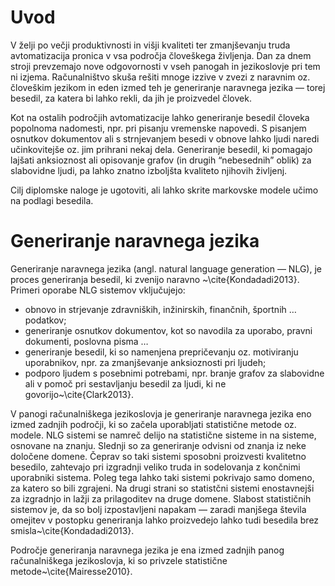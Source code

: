 # Uvod

V želji po večji produktivnosti in višji kvaliteti ter zmanjševanju truda avtomatizacija pronica v vsa področja človeškega življenja. Dan za dnem stroji prevzemajo nove odgovornosti v vseh panogah in jezikoslovje pri tem ni izjema. Računalništvo skuša rešiti mnoge izzive v zvezi z naravnim oz. človeškim jezikom in eden izmed teh je generiranje naravnega jezika — torej besedil, za katera bi lahko rekli, da jih je proizvedel človek.

Kot na ostalih področjih avtomatizacije lahko generiranje besedil človeka popolnoma nadomesti, npr. pri pisanju vremenske napovedi. S pisanjem osnutkov dokumentov ali s strnjevanjem besedi v obnove lahko ljudi naredi učinkovitejše oz. jim prihrani nekaj dela. Generiranje besedil, ki pomagajo lajšati anksioznost ali opisovanje grafov (in drugih “nebesednih” oblik) za slabovidne ljudi, pa lahko znatno izboljšta kvaliteto njihovih življenj.

Cilj diplomske naloge je ugotoviti, ali lahko skrite markovske modele učimo na podlagi besedila.

# Generiranje naravnega jezika

Generiranje naravnega jezika (angl. natural language generation — NLG), je proces generiranja besedil, ki zvenijo naravno ~\cite{Kondadadi2013}. Primeri oporabe NLG sistemov vključujejo:

* obnovo in strjevanje zdravniških, inžinirskih, finančnih, športnih … podatkov;
* generiranje osnutkov dokumentov, kot so navodila za uporabo, pravni dokumenti, poslovna pisma …
* generiranje besedil, ki so namenjena prepričevanju oz. motiviranju uporabnikov, npr. za zmanjševanje anksioznosti pri ljudeh;
* podporo ljudem s posebnimi potrebami, npr. branje grafov za slabovidne ali v pomoč pri sestavljanju besedil za ljudi, ki ne govorijo~\cite{Clark2013}.

V panogi računalniškega jezikoslovja je generiranje naravnega jezika eno izmed zadnjih področji, ki so začela uporabljati statistične metode oz. modele. NLG sistemi se namreč delijo na statistične sisteme in na sisteme, osnovane na znanju. Slednji so za generiranje odvisni od znanja iz neke določene domene. Čeprav so taki sistemi sposobni proizvesti kvalitetno besedilo, zahtevajo pri izgradnji veliko truda in sodelovanja z končnimi uporabniki sistema. Poleg tega lahko taki sistemi pokrivajo samo domeno, za katero so bili zgrajeni. Na drugi strani so statistčni sistemi enostavnejši za izgradnjo in lažji za prilagoditev na druge domene. Slabost statističnih sistemov je, da so bolj izpostavljeni napakam — zaradi manjšega števila omejitev v postopku generiranja lahko proizvedejo lahko tudi besedila brez smisla~\cite{Kondadadi2013}.

Področje generiranja naravnega jezika je ena izmed zadnjih panog računalniškega jezikoslovja, ki so privzele statistične metode~\cite{Mairesse2010}.
